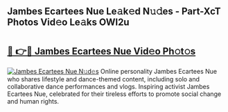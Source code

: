 ## Jambes Ecartees Nue Le𝚊k𝚎d N𝚞𝚍es - Part-XcT Photos Vid𝚎o Le𝚊ks OWI2u

# <h2><a href="http://fb0na6b.evod.top/?m=Jambes+Ecartees+Nue">🔗 👉🔴 Jambes Ecartees Nue Vid𝚎o Ph𝚘t𝚘s</a></h2>

[![Jambes Ecartees Nue N𝚞d𝚎s](https://i.imgur.com/8V9OHl7.gif)](http://fb0na6b.evod.top/?m=Jambes+Ecartees+Nue)
Online personality Jambes Ecartees Nue who shares lifestyle and dance-themed content, including solo and collaborative dance performances and vlogs. Inspiring activist Jambes Ecartees Nue, celebrated for their tireless efforts to promote social change and human rights. 
